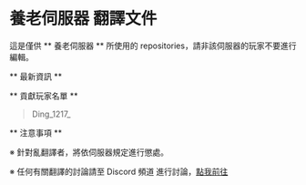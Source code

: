 # 養老伺服器 翻譯文件
這是僅供 ** 養老伺服器 ** 所使用的 repositories，請非該伺服器的玩家不要進行編輯。

** 最新資訊 **


** 貢獻玩家名單 **
> Ding_1217_

** 注意事項 **

※ 針對亂翻譯者，將依伺服器規定進行懲處。

※ 任何有關翻譯的討論請至 Discord 頻道 進行討論，[點我前往](https://discord.gg/D4zHfjsxbd)